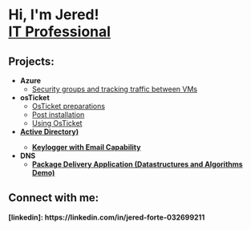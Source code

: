 <h1>Hi, I'm Jered! <br/><a href="https://github.com/jeredforte">IT Professional</a>

<h2>Projects:</h2>

- <b>Azure</b>
  - [Security groups and tracking traffic between VMs](https://github.com/jeredforte/Securitygroups)
- <b>osTicket</b>
  - [OsTicket preparations](https://github.com/jeredforte/OsTicket-preps)
  - [Post installation](https://github.com/jeredforte/OsTicket-postinstallation)
  - [Using OsTicket](https://github.com/jeredforte/Using-osTicket)
- <b>[Active Directory)](https://github.com/jeredforte/Active-Directory)
  - [Keylogger with Email Capability](https://github.com/joshmadakor1/Key-Logger-With-Email)
- <b>DNS</b>
  - [Package Delivery Application (Datastructures and Algorithms Demo)](https://github.com/joshmadakor1/Package-Delivery-Pathfinding-Algorithm)

<h2>Connect with me:</h2>
[linkedin]: https://linkedin.com/in/jered-forte-032699211
